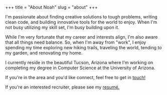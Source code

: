 +++
title = "About Noah"
slug = "about"
+++

I'm passionate about finding creative solutions to tough problems, writing clean code, and building innovative tools for the world to enjoy. When I'm not busy utilizing my skill set, I'm busy building upon it.

While I'm very fortunate that my career and interests align, I'm also aware that all things need balance. So, when I'm away from "work", I enjoy spending my time exploring new hiking trails, traveling the world, tending to my garden, and renovating my home.

I currently reside in the beautiful Tucson, Arizona where I'm working on completing my degree in Computer Science at the University of Arizona.

If you're in the area and you'd like connect, feel free to get in [touch!](../contact "Contact Page")

If you're an interested recruiter, please see my [resumé.](../Resume.pdf "Noah's Resumé")
